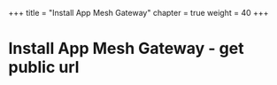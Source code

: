 +++
title = "Install App Mesh Gateway"
chapter = true
weight = 40
+++

# Install App Mesh Gateway - get public url

[//]: # (add content here)